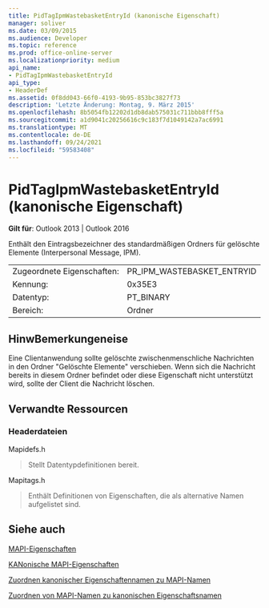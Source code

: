 ```yaml
---
title: PidTagIpmWastebasketEntryId (kanonische Eigenschaft)
manager: soliver
ms.date: 03/09/2015
ms.audience: Developer
ms.topic: reference
ms.prod: office-online-server
ms.localizationpriority: medium
api_name:
- PidTagIpmWastebasketEntryId
api_type:
- HeaderDef
ms.assetid: 0f8dd043-66f0-4193-9b95-853bc3827f73
description: 'Letzte Änderung: Montag, 9. März 2015'
ms.openlocfilehash: 8b5054fb12202d1db8dab575031c711bbb8fff5a
ms.sourcegitcommit: a1d9041c20256616c9c183f7d1049142a7ac6991
ms.translationtype: MT
ms.contentlocale: de-DE
ms.lasthandoff: 09/24/2021
ms.locfileid: "59583408"
---
```

# <a name="pidtagipmwastebasketentryid-canonical-property"></a>PidTagIpmWastebasketEntryId (kanonische Eigenschaft)

  
  
**Gilt für**: Outlook 2013 | Outlook 2016 
  
Enthält den Eintragsbezeichner des standardmäßigen Ordners für gelöschte Elemente (Interpersonal Message, IPM). 
  
|||
|:-----|:-----|
|Zugeordnete Eigenschaften:  <br/> |PR_IPM_WASTEBASKET_ENTRYID  <br/> |
|Kennung:  <br/> |0x35E3  <br/> |
|Datentyp:  <br/> |PT_BINARY  <br/> |
|Bereich:  <br/> |Ordner  <br/> |
   
## <a name="remarks"></a>HinwBemerkungeneise

Eine Clientanwendung sollte gelöschte zwischenmenschliche Nachrichten in den Ordner "Gelöschte Elemente" verschieben. Wenn sich die Nachricht bereits in diesem Ordner befindet oder diese Eigenschaft nicht unterstützt wird, sollte der Client die Nachricht löschen. 
  
## <a name="related-resources"></a>Verwandte Ressourcen

### <a name="header-files"></a>Headerdateien

Mapidefs.h
  
> Stellt Datentypdefinitionen bereit.
    
Mapitags.h
  
> Enthält Definitionen von Eigenschaften, die als alternative Namen aufgelistet sind.
    
## <a name="see-also"></a>Siehe auch



[MAPI-Eigenschaften](mapi-properties.md)
  
[KANonische MAPI-Eigenschaften](mapi-canonical-properties.md)
  
[Zuordnen kanonischer Eigenschaftennamen zu MAPI-Namen](mapping-canonical-property-names-to-mapi-names.md)
  
[Zuordnen von MAPI-Namen zu kanonischen Eigenschaftsnamen](mapping-mapi-names-to-canonical-property-names.md)

